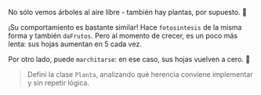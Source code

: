 No sólo vemos árboles al aire libre - también hay plantas, por supuesto. :herb:

¡Su comportamiento es bastante similar! Hace `fotosintesis` de la misma forma y también `daFrutos`. Pero al momento de crecer, es un poco más lenta: sus hojas aumentan en 5 cada vez.

Por otro lado, puede `marchitarse`: en ese caso, sus hojas vuelven a cero. :fallen_leaf:

> Definí la clase `Planta`, analizando qué herencia conviene implementar y sin repetir lógica. 
